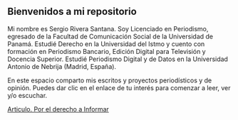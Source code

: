 ## Bienvenidos a mi repositorio

Mi nombre es Sergio Rivera Santana. Soy Licenciado en Periodismo, egresado de la Facultad de Comunicación Social de la Universidad de Panamá. Estudié Derecho en la Universidad del Istmo y cuento con formación en Periodismo Bancario, Edición Digital para Televisión y Docencia Superior. Estudié Periodismo Digital y de Datos en la Universidad Antonio de Nebrija (Madrid, España).

En este espacio comparto mis escritos y proyectos periodísticos y de opinión. Puedes dar clic en el enlace de tu interés para comenzar a leer, ver y/o escuchar.

[Articulo. Por el derecho a Informar](articulo1.md)
